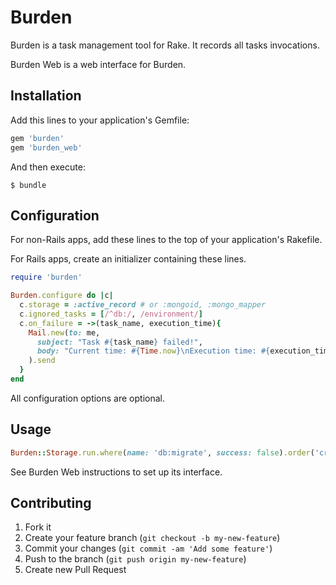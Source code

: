 # Burden

Burden is a task management tool for Rake. It records all tasks invocations.

Burden Web is a web interface for Burden.

## Installation

Add this lines to your application's Gemfile:
```ruby
gem 'burden'
gem 'burden_web'
```

And then execute:
```
$ bundle
```

## Configuration

For non-Rails apps, add these lines to the top of your application's Rakefile.

For Rails apps, create an initializer containing these lines.

```ruby
require 'burden'

Burden.configure do |c|
  c.storage = :active_record # or :mongoid, :mongo_mapper
  c.ignored_tasks = [/^db:/, /environment/]
  c.on_failure = ->(task_name, execution_time){
    Mail.new(to: me,
      subject: "Task #{task_name} failed!",
      body: "Current time: #{Time.now}\nExecution time: #{execution_time}s"
    ).send
  }
end
```

All configuration options are optional.

## Usage

```ruby
Burden::Storage.run.where(name: 'db:migrate', success: false).order('created_at desc').limit(10)
```

See Burden Web instructions to set up its interface.

## Contributing

1. Fork it
2. Create your feature branch (`git checkout -b my-new-feature`)
3. Commit your changes (`git commit -am 'Add some feature'`)
4. Push to the branch (`git push origin my-new-feature`)
5. Create new Pull Request
